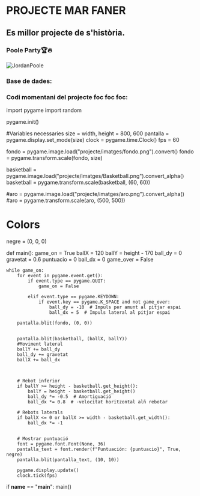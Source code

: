 # PROJECTE MAR FANER
## Es millor projecte de s'història.
### Poole Party🏆🔥
![JordanPoole](https://cdn.nba.com/headshots/nba/latest/1040x760/1629673.png)
### Base de dades:
### Codi momentani del projecte foc foc foc:
import pygame
import random

pygame.init()

#Variables necessaries
size = width, height = 800, 600
pantalla = pygame.display.set_mode(size)
clock = pygame.time.Clock()
fps = 60

fondo = pygame.image.load("projecte/imatges/fondo.png").convert()
fondo = pygame.transform.scale(fondo, size)

basketball = pygame.image.load("projecte/imatges/Basketball.png").convert_alpha()
basketball = pygame.transform.scale(basketball, (60, 60))

#aro = pygame.image.load("projecte/imatges/aro.png").convert_alpha()
#aro = pygame.transform.scale(aro, (500, 500))

# Colors
negre = (0, 0, 0)

def main():
    game_on = True
    ballX = 120
    ballY = height - 170
    ball_dy = 0
    gravetat = 0.6 
    puntuacio = 0
    ball_dx = 0
    game_over = False

    while game_on:
        for event in pygame.event.get():
            if event.type == pygame.QUIT:
                game_on = False

            elif event.type == pygame.KEYDOWN:
                if event.key == pygame.K_SPACE and not game_over:
                    ball_dy = -10  # Impuls per amunt al pitjar espai
                    ball_dx = 5  # Impuls lateral al pitjar espai

        pantalla.blit(fondo, (0, 0))

        
        pantalla.blit(basketball, (ballX, ballY))
        #Moviment lateral 
        ballY += ball_dy
        ball_dy += gravetat
        ballX += ball_dx

        

        # Rebot inferior
        if ballY >= height - basketball.get_height():
            ballY = height - basketball.get_height()
            ball_dy *= -0.5  # Amortiguació
            ball_dx *= 0.8  # -velocitat horitzontal alñ rebotar

        # Rebots laterals
        if ballX <= 0 or ballX >= width - basketball.get_width():
            ball_dx *= -1
        

        # Mostrar puntuació
        font = pygame.font.Font(None, 36)
        pantalla_text = font.render(f"Puntuación: {puntuacio}", True, negre)
        pantalla.blit(pantalla_text, (10, 10))

        pygame.display.update()
        clock.tick(fps)

if __name__ == "__main__":
    main()
